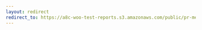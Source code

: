 ```yaml
---
layout: redirect
redirect_to: https://a8c-woo-test-reports.s3.amazonaws.com/public/pr-merge/42813/api/index.html
---
```

